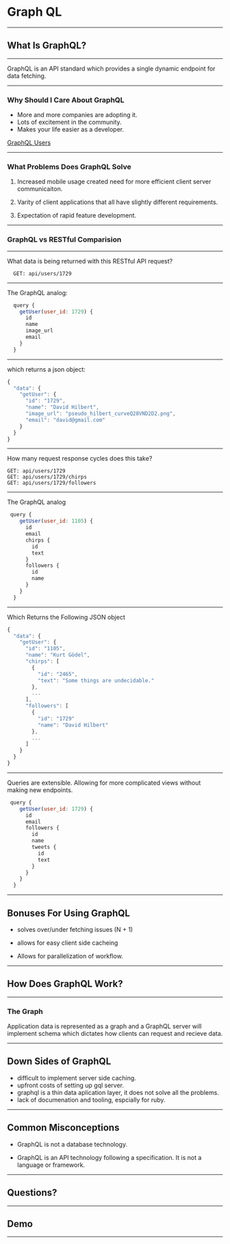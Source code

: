 # Graph QL

---

## What Is GraphQL?

---

GraphQL is an API standard which provides a single dynamic endpoint for data fetching.

---

### Why Should I Care About GraphQL

- More and more companies are adopting it.
- Lots of excitement in the community.
- Makes your life easier as a developer.

[GraphQL Users](http://graphql.org/users/)

---

### What Problems Does GraphQL Solve

1. Increased mobile usage created need for more efficient client server communicaiton.

2. Varity of client applications that all have slightly different requirements.

3. Expectation of rapid feature development.

---

### GraphQL vs RESTful Comparision

---

What data is being returned with this RESTful API request?

```
  GET: api/users/1729
```

---

The GraphQL analog:

```javascript
  query {
    getUser(user_id: 1729) {
      id
      name
      image_url
      email
    }
  }
```

---

which returns a json object:

```javascript
{
  "data": {
    "getUser": {
      "id": "1729",
      "name": "David Hilbert",
      "image_url": "pseudo_hilbert_curveQ28VND2D2.png",
      "email": "david@gmail.com"
    }
  }
}
```

---

How many request response cycles does this take?

```
GET: api/users/1729
GET: api/users/1729/chirps
GET: api/users/1729/followers
```

---

The GraphQL analog

```javascript
 query {
    getUser(user_id: 1105) {
      id
      email
      chirps {
        id
        text
      }
      followers {
        id
        name
      }
    }
  }
```

---

Which Returns the Following JSON object

```javascript
{
  "data": {
    "getUser": {
      "id": "1105",
      "name": "Kurt Gödel",
      "chirps": [
        {
          "id": "2465",
          "text": "Some things are undecidable."
        },
        ...
      ],
      "followers": [
        {
          "id": "1729"
          "name": "David Hilbert"
        },
        ...
      ]
    }
  }
}
```

---

Queries are extensible.
Allowing for more complicated views without making new endpoints.

```javascript
 query {
    getUser(user_id: 1729) {
      id
      email
      followers {
        id
        name
        tweets {
          id
          text
        }
      }
    }
  }
```

---

## Bonuses For Using GraphQL

- solves over/under fetching issues (N + 1)

- allows for easy client side cacheing

- Allows for parallelization of workflow.

---

## How Does GraphQL Work?

---

### The Graph

Application data is represented as a graph and a GraphQL server will implement schema which dictates how clients can request and recieve data.

---

## Down Sides of GraphQL

- difficult to implement server side caching.
- upfront costs of setting up gql server.
- graphql is a thin data aplication layer, it does not solve all the problems.
- lack of documenation and tooling, espcially for ruby.

---


## Common Misconceptions

- GraphQL is not a database technology.

- GraphQL is an API technology following a specification.  It is not a language or framework.

---

## Questions?

---

## Demo

---
